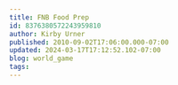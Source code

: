```yaml
---
title: FNB Food Prep
id: 8376380572243959810
author: Kirby Urner
published: 2010-09-02T17:06:00.000-07:00
updated: 2024-03-17T17:12:52.102-07:00
blog: world_game
tags: 
---
```



